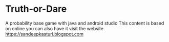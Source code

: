 # Truth-or-Dare
A probability base game with java and android studio
This content is based on online you can also have it 
visit the website 
https://sandeepkasturi.blogspot.com
